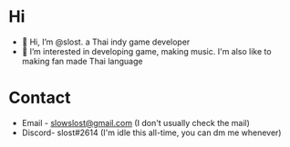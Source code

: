 # Hi
- 👋 Hi, I’m @slost. a Thai indy game developer
- 👀 I’m interested in developing game, making music. I'm also like to making fan made Thai language

# Contact
- Email - slowslost@gmail.com (I don't usually check the mail)
- Discord- slost#2614 (I'm idle this all-time, you can dm me whenever)

<!---
slost/slost is a ✨ special ✨ repository because its `README.md` (this file) appears on your GitHub profile.
You can click the Preview link to take a look at your changes.
--->
